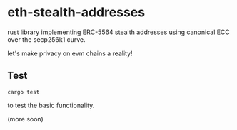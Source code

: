 # eth-stealth-addresses

rust library implementing ERC-5564 stealth addresses using canonical ECC over the secp256k1 curve.

let's make privacy on evm chains a reality!

## Test

```
cargo test
```

to test the basic functionality.

(more soon)